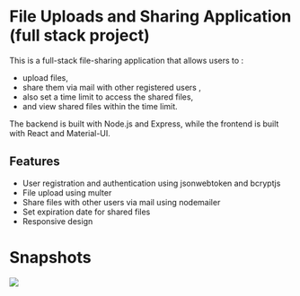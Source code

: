 # File Uploads and Sharing Application (full stack project)

This is a full-stack file-sharing application that allows users to : 
- upload files,
- share them via mail with other registered users ,
- also set a time limit to access the shared files,
- and view shared files within the time limit.
  
The backend is built with Node.js and Express, while the frontend is built with React and Material-UI.

## Features

- User registration and authentication using jsonwebtoken and bcryptjs
- File upload using multer
- Share files with other users via mail using nodemailer
- Set expiration date for shared files
- Responsive design

<h1>Snapshots</h1>
<img src="src/images/Screenshot (24).png"/>

